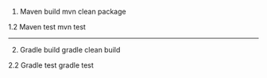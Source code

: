 1. Maven build
mvn clean package
   
1.2 Maven test 
mvn test

------------------------------------------------
2. Gradle build
gradle clean build

2.2 Gradle test
gradle test